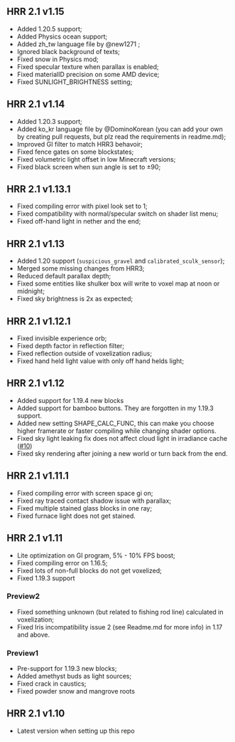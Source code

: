 ## HRR 2.1 v1.15

* Added 1.20.5 support;
* Added Physics ocean support;
* Added zh_tw language file by @new1271 ;
* Ignored black background of texts;
* Fixed snow in Physics mod;
* Fixed specular texture when parallax is enabled;
* Fixed materialID precision on some AMD device;
* Fixed SUNLIGHT_BRIGHTNESS setting;

## HRR 2.1 v1.14

* Added 1.20.3 support;
* Added ko_kr language file by @DominoKorean (you can add your own by creating pull requests, but plz read the requirements in readme.md);
* Improved GI filter to match HRR3 behavoir;
* Fixed fence gates on some blockstates;
* Fixed volumetric light offset in low Minecraft versions;
* Fixed black screen when sun angle is set to ±90;

## HRR 2.1 v1.13.1

* Fixed compiling error with pixel look set to 1;
* Fixed compatibility with normal/specular switch on shader list menu;
* Fixed off-hand light in nether and the end;

## HRR 2.1 v1.13

* Added 1.20 support (`suspicious_gravel` and `calibrated_sculk_sensor`);
* Merged some missing changes from HRR3;
* Reduced default parallax depth;
* Fixed some entities like shulker box will write to voxel map at noon or midnight;
* Fixed sky brightness is 2x as expected;

## HRR 2.1 v1.12.1

* Fixed invisible experience orb;
* Fixed depth factor in reflection filter;
* Fixed reflection outside of voxelization radius;
* Fixed hand held light value with only off hand helds light;

## HRR 2.1 v1.12

* Added support for 1.19.4 new blocks
* Added support for bamboo buttons. They are forgotten in my 1.19.3 support.
* Added new setting SHAPE_CALC_FUNC, this can make you choose higher framerate or faster compiling while changing shader options.
* Fixed sky light leaking fix does not affect cloud light in irradiance cache ([#10](https://github.com/GeForceLegend/SEUS_PTGI_GFME/issues/10))
* Fixed sky rendering after joining a new world or turn back from the end.

## HRR 2.1 v1.11.1

* Fixed compiling error with screen space gi on;
* Fixed ray traced contact shadow issue with parallax;
* Fixed multiple stained glass blocks in one ray;
* Fixed furnace light does not get stained.

## HRR 2.1 v1.11

* Lite optimization on GI program, 5% - 10% FPS boost;
* Fixed compiling error on 1.16.5;
* Fixed lots of non-full blocks do not get voxelized;
* Fixed 1.19.3 support

### Preview2

* Fixed something unknown (but related to fishing rod line) calculated in voxelization;
* Fixed Iris incompatibility issue 2 (see Readme.md for more info) in 1.17 and above.

### Preview1

* Pre-support for 1.19.3 new blocks;
* Added amethyst buds as light sources;
* Fixed crack in caustics;
* Fixed powder snow and mangrove roots

## HRR 2.1 v1.10

* Latest version when setting up this repo
